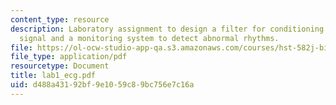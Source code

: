 ```yaml
---
content_type: resource
description: Laboratory assignment to design a filter for conditioning the electrocardiogram
  signal and a monitoring system to detect abnormal rhythms.
file: https://ol-ocw-studio-app-qa.s3.amazonaws.com/courses/hst-582j-biomedical-signal-and-image-processing-spring-2007/d488a43192bf9e1059c89bc756e7c16a_lab1_ecg.pdf
file_type: application/pdf
resourcetype: Document
title: lab1_ecg.pdf
uid: d488a431-92bf-9e10-59c8-9bc756e7c16a
---
```

